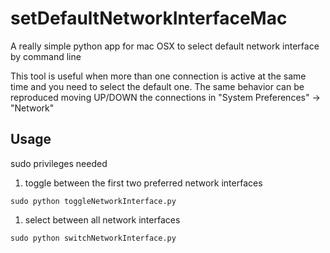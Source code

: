 # setDefaultNetworkInterfaceMac
A really simple python app for mac OSX to select default network interface by command line

This tool is useful when more than one connection is active at the same time and you need to select the default one.
The same behavior can be reproduced moving UP/DOWN the connections in "System Preferences" -> "Network"


## Usage
sudo privileges needed

1) toggle between the first two preferred network interfaces
```
sudo python toggleNetworkInterface.py
```

1) select between all network interfaces
```
sudo python switchNetworkInterface.py
```
